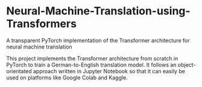 # Neural-Machine-Translation-using-Transformers
 A transparent PyTorch implementation of the Transformer architecture for neural machine translation

This project implements the Transformer architecture from scratch in PyTorch to train a German-to-English translation model. It follows an object-orientated approach written in Jupyter Notebook so that it can easily be used on platforms like Google Colab and Kaggle.
